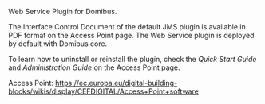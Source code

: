 
Web Service Plugin for Domibus.

The Interface Control Document of the default JMS plugin is available in PDF format on the Access Point page.
The Web Service plugin is deployed by default with Domibus core. 

To learn how to uninstall or reinstall the plugin, check the _Quick Start Guide_ and _Administration Guide_ on the Access Point page.

Access Point: https://ec.europa.eu/digital-building-blocks/wikis/display/CEFDIGITAL/Access+Point+software